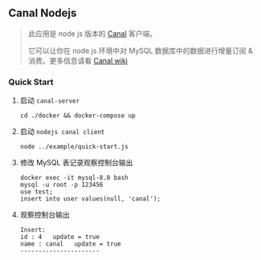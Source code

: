 ## Canal Nodejs

> 此应用是 node js 版本的 [Canal](https://github.com/alibaba/canal) 客户端。
> 
> 它可以让你在 node js 环境中对 MySQL 数据库中的数据进行增量订阅 & 消费。更多信息请看 [Canal wiki]( https://github.com/alibaba/canal/wiki)

### Quick Start

1. 启动 `canal-server`
   
   `cd ./docker && docker-compose up`

2. 启动 `nodejs canal client`
   
   `node ../example/quick-start.js`

3. 修改 MySQL 表记录观察控制台输出
   
   ```shell
   docker exec -it mysql-8.0 bash
   mysql -u root -p 123456
   use test;
   insert into user values(null, 'canal');
   ```

4. 观察控制台输出
   
   ```
   Insert: 
   id : 4   update = true
   name : canal   update = true
   ----------------------
   ```